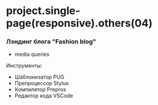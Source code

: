 # project.single-page(responsive).others(04)



### Лэндинг блога "Fashion blog"

- media queries

Инструменты:
- Шаблонизатор PUG
- Препроцессор Stylus
- Компилятор Prepros
- Редактор кода VSCode

